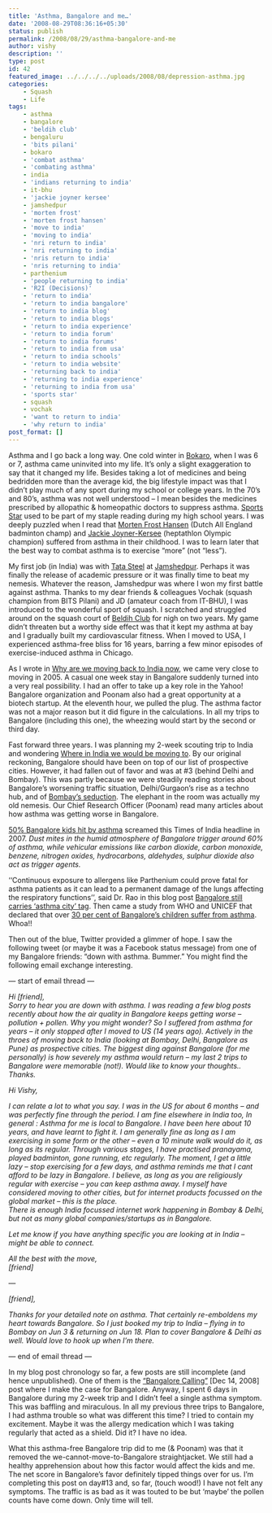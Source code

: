 ```yaml
---
title: 'Asthma, Bangalore and me…'
date: '2008-08-29T08:36:16+05:30'
status: publish
permalink: /2008/08/29/asthma-bangalore-and-me
author: vishy
description: ''
type: post
id: 42
featured_image: ../../../../uploads/2008/08/depression-asthma.jpg
categories: 
    - Squash
    - Life
tags:
    - asthma
    - bangalore
    - 'beldih club'
    - bengaluru
    - 'bits pilani'
    - bokaro
    - 'combat asthma'
    - 'combating asthma'
    - india
    - 'indians returning to india'
    - it-bhu
    - 'jackie joyner kersee'
    - jamshedpur
    - 'morten frost'
    - 'morten frost hansen'
    - 'move to india'
    - 'moving to india'
    - 'nri return to india'
    - 'nri returning to india'
    - 'nris return to india'
    - 'nris returning to india'
    - parthenium
    - 'people returning to india'
    - 'R2I (Decisions)'
    - 'return to india'
    - 'return to india bangalore'
    - 'return to india blog'
    - 'return to india blogs'
    - 'return to india experience'
    - 'return to india forum'
    - 'return to india forums'
    - 'return to india from usa'
    - 'return to india schools'
    - 'return to india website'
    - 'returning back to india'
    - 'returning to india experience'
    - 'returning to india from usa'
    - 'sports star'
    - squash
    - vochak
    - 'want to return to india'
    - 'why return to india'
post_format: []
---
```


Asthma and I go back a long way. One cold winter in [Bokaro](http://en.wikipedia.org/wiki/Bokaro_Steel_City), when I was 6 or 7, asthma came uninvited into my life. It’s only a slight exaggeration to say that it changed my life. Besides taking a lot of medicines and being bedridden more than the average kid, the big lifestyle impact was that I didn’t play much of any sport during my school or college years. In the 70’s and 80’s, asthma was not well understood – I mean besides the medicines prescribed by allopathic &amp; homeopathic doctors to suppress asthma. [Sports Star](http://www.sportstaronnet.com/) used to be part of my staple reading during my high school years. I was deeply puzzled when I read that [Morten Frost Hansen](http://en.wikipedia.org/wiki/Morten_Frost) (Dutch All England badminton champ) and [Jackie Joyner-Kersee](http://en.wikipedia.org/wiki/Jackie_Joyner_Kersee) (heptathlon Olympic champion) suffered from asthma in their childhood. I was to learn later that the best way to combat asthma is to exercise “more” (not “less”).

My first job (in India) was with [Tata Steel](http://www.tatasteel.com/) at [Jamshedpur](http://en.wikipedia.org/wiki/Jamshedpur). Perhaps it was finally the release of academic pressure or it was finally time to beat my nemesis. Whatever the reason, Jamshedpur was where I won my first battle against asthma. Thanks to my dear friends &amp; colleagues Vochak (squash champion from BITS Pilani) and JD (amateur coach from IT-BHU), I was introduced to the wonderful sport of squash. I scratched and struggled around on the squash court of [Beldih Club](http://www.mapsofindia.com/jamshedpur/clubs/beldih.html) for nigh on two years. My game didn’t threaten but a worthy side effect was that it kept my asthma at bay and I gradually built my cardiovascular fitness. When I moved to USA, I experienced asthma-free bliss for 16 years, barring a few minor episodes of exercise-induced asthma in Chicago.

As I wrote in [Why are we moving back to India now](https://www.ulaar.com/2008/06/02/why-are-we-moving-back-to-india/), we came very close to moving in 2005. A casual one week stay in Bangalore suddenly turned into a very real possibility. I had an offer to take up a key role in the Yahoo! Bangalore organization and Poonam also had a great opportunity at a biotech startup. At the eleventh hour, we pulled the plug. The asthma factor was not a major reason but it did figure in the calculations. In all my trips to Bangalore (including this one), the wheezing would start by the second or third day.

Fast forward three years. I was planning my 2-week scouting trip to India and wondering [Where in India we would be moving to](https://www.ulaar.com/2008/05/30/where-in-india-are-we-moving-to/). By our original reckoning, Bangalore should have been on top of our list of prospective cities. However, it had fallen out of favor and was at #3 (behind Delhi and Bombay). This was partly because we were steadily reading stories about Bangalore’s worsening traffic situation, Delhi/Gurgaon’s rise as a techno hub, and of [Bombay’s seduction](https://www.ulaar.com/2008/06/12/the-bombay-seduction/). The elephant in the room was actually my old nemesis. Our Chief Research Officer (Poonam) read many articles about how asthma was getting worse in Bangalore.

[50% Bangalore kids hit by asthma](http://timesofindia.indiatimes.com/articleshow/2520601.cms) screamed this Times of India headline in 2007. *Dust mites in the humid atmosphere of Bangalore trigger around 60% of asthma, while vehicular emissions like carbon dioxide, carbon monoxide, benzene, nitrogen oxides, hydrocarbons, aldehydes, sulphur dioxide also act as trigger agents.*

‘‘Continuous exposure to allergens like Parthenium could prove fatal for asthma patients as it can lead to a permanent damage of the lungs affecting the respiratory functions’’, said Dr. Rao in this blog post [Bangalore still carries ‘asthma city’ tag](http://bangalorebuzz.blogspot.com/2005/01/bangalore-still-carries-asthma-city.html). Then came a study from WHO and UNICEF that declared that over [30 per cent of Bangalore’s children suffer from asthma](http://www.rediff.com/news/2007/nov/06asthma.htm). Whoa!!

Then out of the blue, Twitter provided a glimmer of hope. I saw the following tweet (or maybe it was a Facebook status message) from one of my Bangalore friends: “down with asthma. Bummer.” You might find the following email exchange interesting.

— start of email thread —

*Hi \[friend\],  
Sorry to hear you are down with asthma. I was reading a few blog posts recently about how the air quality in Bangalore keeps getting worse – pollution + pollen. Why you might wonder? So I suffered from asthma for years – it only stopped after I moved to US (14 years ago). Actively in the throes of moving back to India (looking at Bombay, Delhi, Bangalore as Pune) as prospective cities. The biggest ding against Bangalore (for me personally) is how severely my asthma would return – my last 2 trips to Bangalore were memorable (not!). Would like to know your thoughts..  
Thanks.*

*Hi Vishy,*

*I can relate a lot to what you say. I was in the US for about 6 months – and was perfectly fine through the period. I am fine elsewhere in India too, In general : Asthma for me is local to Bangalore. I have been here about 10 years, and have learnt to fight it. I am generally fine as long as I am exercising in some form or the other – even a 10 minute walk would do it, as long as its regular. Through various stages, I have practised pranayama, played badminton, gone running, etc regularly. The moment, I get a little lazy – stop exercising for a few days, and asthma reminds me that I cant afford to be lazy in Bangalore. I believe, as long as you are religiously regular with exercise – you can keep asthma away. I myself have considered moving to other cities, but for internet products focussed on the global market – this is the place.  
There is enough India focussed internet work happening in Bombay &amp; Delhi, but not as many global companies/startups as in Bangalore.*

*Let me know if you have anything specific you are looking at in India – might be able to connect.*

*All the best with the move,  
\[friend\]*

—

*\[friend\],*

*Thanks for your detailed note on asthma. That certainly re-emboldens my heart towards Bangalore. So I just booked my trip to India – flying in to Bombay on Jun 3 &amp; returning on Jun 18. Plan to cover Bangalore &amp; Delhi as well. Would love to hook up when I’m there.*

— end of email thread —

In my blog post chronology so far, a few posts are still incomplete (and hence unpublished). One of them is the [“Bangalore Calling”](http://www.ulaar.com/2008/12/14/bangalore-calling/) \[Dec 14, 2008\] post where I make the case for Bangalore. Anyway, I spent 6 days in Bangalore during my 2-week trip and I didn’t feel a single asthma symptom. This was baffling and miraculous. In all my previous three trips to Bangalore, I had asthma trouble so what was different this time? I tried to contain my excitement. Maybe it was the allergy medication which I was taking regularly that acted as a shield. Did it? I have no idea.

What this asthma-free Bangalore trip did to me (&amp; Poonam) was that it removed the we-cannot-move-to-Bangalore straightjacket. We still had a healthy apprehension about how this factor would affect the kids and me. The net score in Bangalore’s favor definitely tipped things over for us. I’m completing this post on day#13 and, so far, (touch wood!) I have not felt any symptoms. The traffic is as bad as it was touted to be but ‘maybe’ the pollen counts have come down. Only time will tell.
